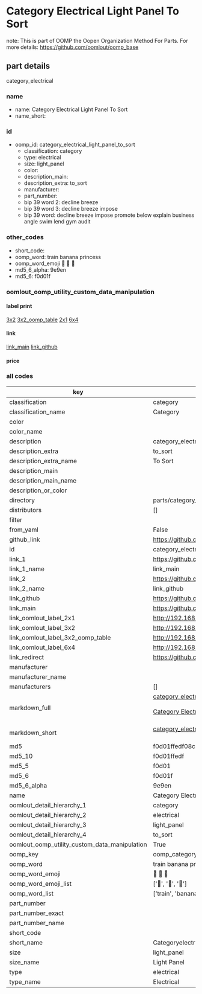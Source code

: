 # Category Electrical Light Panel To Sort  

note: This is part of OOMP the Oopen Organization Method For Parts. For more details: https://github.com/oomlout/oomp_base

##  part details
  



category_electrical



### name
* name: Category Electrical Light Panel To Sort
* name_short: 
### id
* oomp_id: category_electrical_light_panel_to_sort
  * classification: category
  * type: electrical
  * size: light_panel
  * color: 
  * description_main: 
  * description_extra: to_sort
  * manufacturer: 
  * part_number: 
  * bip 39 word 2: decline breeze
  * bip 39 word 3: decline breeze impose
  * bip 39 word: decline breeze impose promote below explain business angle swim lend gym audit

### other_codes
* short_code: 
* oomp_word: train banana princess
* oomp_word_emoji :train: :banana: :princess:
* md5_6_alpha: 9e9en
* md5_6: f0d01f






### oomlout_oomp_utility_custom_data_manipulation
#### label print
[3x2](http://192.168.1.245:1112/?label=oomp%209e9en)
[3x2_oomp_table](http://192.168.1.108:1112/?label=oomp%209e9en)
[2x1](http://192.168.1.242:1112/?label=oomp%209e9en)
[6x4](http://192.168.1.55:1112/?label=oomp%209e9en)    

#### link

[link_main](https://github.com/oomlout/oomlout_oomp_version_1_messy/tree/main/parts/category_electrical_light_panel_to_sort) [link_github](https://github.com/oomlout/oomlout_oomp_version_1_messy/tree/main/parts/category_electrical_light_panel_to_sort)                             

#### price







### all codes 
| key | value |  
| --- | --- |  
| classification | category |  
| classification_name | Category |  
| color |  |  
| color_name |  |  
| description | category_electrical |  
| description_extra | to_sort |  
| description_extra_name | To Sort |  
| description_main |  |  
| description_main_name |  |  
| description_or_color |   |  
| directory | parts/category_electrical_light_panel_to_sort |  
| distributors | [] |  
| filter |  |  
| from_yaml | False |  
| github_link | https://github.com/oomlout/oomlout_oomp_part_src/tree/main/parts/category_electrical_light_panel_to_sort |  
| id | category_electrical_light_panel_to_sort |  
| link_1 | https://github.com/oomlout/oomlout_oomp_version_1_messy/tree/main/parts/category_electrical_light_panel_to_sort |  
| link_1_name | link_main |  
| link_2 | https://github.com/oomlout/oomlout_oomp_version_1_messy/tree/main/parts/category_electrical_light_panel_to_sort |  
| link_2_name | link_github |  
| link_github | https://github.com/oomlout/oomlout_oomp_version_1_messy/tree/main/parts/category_electrical_light_panel_to_sort |  
| link_main | https://github.com/oomlout/oomlout_oomp_version_1_messy/tree/main/parts/category_electrical_light_panel_to_sort |  
| link_oomlout_label_2x1 | http://192.168.1.242:1112/?label=oomp%209e9en |  
| link_oomlout_label_3x2 | http://192.168.1.245:1112/?label=oomp%209e9en |  
| link_oomlout_label_3x2_oomp_table | http://192.168.1.108:1112/?label=oomp%209e9en |  
| link_oomlout_label_6x4 | http://192.168.1.55:1112/?label=oomp%209e9en |  
| link_redirect | https://github.com/oomlout/oomlout_oomp_version_1_messy/tree/main/parts/category_electrical_light_panel_to_sort |  
| manufacturer |  |  
| manufacturer_name |  |  
| manufacturers | [] |  
| markdown_full | [category_electrical_light_panel_to_sort](none)<br>[](none)<br>[Category Electrical Light Panel To Sort](none)<br><br> |  
| markdown_short | [category_electrical_light_panel_to_sort](none)<br><br> |  
| md5 | f0d01ffedf08c3e1420a6ac2e3c6e1c7 |  
| md5_10 | f0d01ffedf |  
| md5_5 | f0d01 |  
| md5_6 | f0d01f |  
| md5_6_alpha | 9e9en |  
| name | Category Electrical Light Panel To Sort |  
| oomlout_detail_hierarchy_1 | category |  
| oomlout_detail_hierarchy_2 | electrical |  
| oomlout_detail_hierarchy_3 | light_panel |  
| oomlout_detail_hierarchy_4 | to_sort |  
| oomlout_oomp_utility_custom_data_manipulation | True |  
| oomp_key | oomp_category_electrical_light_panel_to_sort |  
| oomp_word | train banana princess |  
| oomp_word_emoji | :train: :banana: :princess: |  
| oomp_word_emoji_list | [':train:', ':banana:', ':princess:'] |  
| oomp_word_list | ['train', 'banana', 'princess'] |  
| part_number |  |  
| part_number_exact |  |  
| part_number_name |  |  
| short_code |  |  
| short_name | Categoryelectrical |  
| size | light_panel |  
| size_name | Light Panel |  
| type | electrical |  
| type_name | Electrical |  
